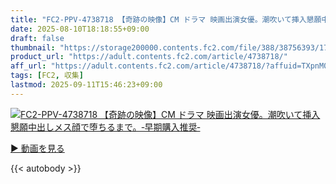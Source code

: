 ```yaml
---
title: "FC2-PPV-4738718 【奇跡の映像】CM ドラマ 映画出演女優。潮吹いて挿入懇願中出しメス顔で堕ちるまで。‐早期購入推奨‐"
date: 2025-08-10T18:18:55+09:00
draft: false
thumbnail: "https://storage200000.contents.fc2.com/file/388/38756393/1754474452.54.png"
product_url: "https://adult.contents.fc2.com/article/4738718/"
aff_url: "https://adult.contents.fc2.com/article/4738718/?affuid=TXpnM01qYzFNalk9"
tags: [FC2, 収集]
lastmod: 2025-09-11T15:46:23+09:00
---
```

[![FC2-PPV-4738718 【奇跡の映像】CM ドラマ 映画出演女優。潮吹いて挿入懇願中出しメス顔で堕ちるまで。‐早期購入推奨‐](https://storage200000.contents.fc2.com/file/388/38756393/1754474452.54.png)](https://adult.contents.fc2.com/article/4738718/?affuid=TXpnM01qYzFNalk9)

[▶︎ 動画を見る](https://adult.contents.fc2.com/article/4738718/?affuid=TXpnM01qYzFNalk9)


{{< autobody >}}
